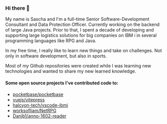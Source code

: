 ### Hi there 👋

My name is Sascha and I'm a full-time Senior Software-Development Consultant and Data Protection Officer. Currently working on the backend of large Java projects.
Prior to that, I spent a decade of developing and supporting large logistics solutions for big companies on IBM i in several programming languages like RPG and Java.

In my free time, I really like to learn new things and take on challenges. Not only in software development, but also in sports.

Most of my Github repositories were created while I was learning new technologies and wanted to share my new learned knowledge.

#### Some open source projects I've contributed code to:
- [pocketbase/pocketbase](https://github.com/pocketbase/pocketbase)
- [vuejs/vitepress](https://github.com/vuejs/vitepress)
- [halcyon-tech/vscode-ibmi](https://github.com/halcyon-tech/vscode-ibmi)
- [worksofliam/NetRPG](https://github.com/worksofliam/NetRPG)
- [Danjb1/anno-1602-reader](https://github.com/Danjb1/anno-1602-reader)

<!--
**szsascha/szsascha** is a ✨ _special_ ✨ repository because its `README.md` (this file) appears on your GitHub profile.

Here are some ideas to get you started:

- 🔭 I’m currently working on ...
- 🌱 I’m currently learning ...
- 👯 I’m looking to collaborate on ...
- 🤔 I’m looking for help with ...
- 💬 Ask me about ...
- 📫 How to reach me: ...
- 😄 Pronouns: ...
- ⚡ Fun fact: ...
-->
